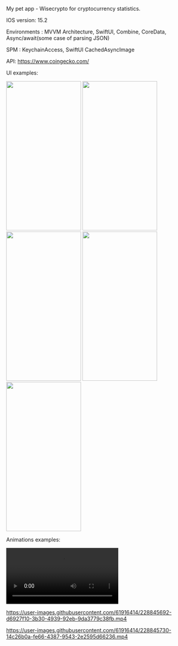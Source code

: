 My pet app - Wisecrypto for cryptocurrency statistics.

IOS version:   15.2

Environments : MVVM Architecture,
               SwiftUI,
               Combine,
               CoreData,
               Async/await(some case of parsing JSON)

SPM :          KeychainAccess,
               SwiftUI CachedAsyncImage 

API:          https://www.coingecko.com/

UI examples:

<img src="https://user-images.githubusercontent.com/61916414/228845056-ff9758c4-9e7b-4759-a954-c1738d9b45ff.png" width="200" height="400" /> <img src="https://user-images.githubusercontent.com/61916414/228845080-bfabc602-0a54-441d-8fc0-896129b0cb9d.png" width="200" height="400" /> <img src="https://user-images.githubusercontent.com/61916414/228845118-c9c98910-2ed3-4ac3-b3aa-7999b48aa965.png" width="200" height="400" /> <img src="https://user-images.githubusercontent.com/61916414/228845136-11327749-0e98-43e8-a830-f4585054bbf0.png" width="200" height="400" /> <img src="https://user-images.githubusercontent.com/61916414/228845147-fbe00f82-80e8-4938-b378-fd274e32bae2.png" width="200" height="400" />

Animations examples:

<video src="https://user-images.githubusercontent.com/61916414/228845579-30f61715-c1c1-4208-a4de-178015b3cd29.mp4" /> <video src="https://user-images.githubusercontent.com/61916414/228845663-7cc0a19b-c1bf-4cf5-9946-e02636150025.mp4" />



https://user-images.githubusercontent.com/61916414/228845692-d6927f10-3b30-4939-92eb-9da3779c38fb.mp4

https://user-images.githubusercontent.com/61916414/228845730-14c26b0a-fe66-4387-9543-2e2595d66236.mp4



